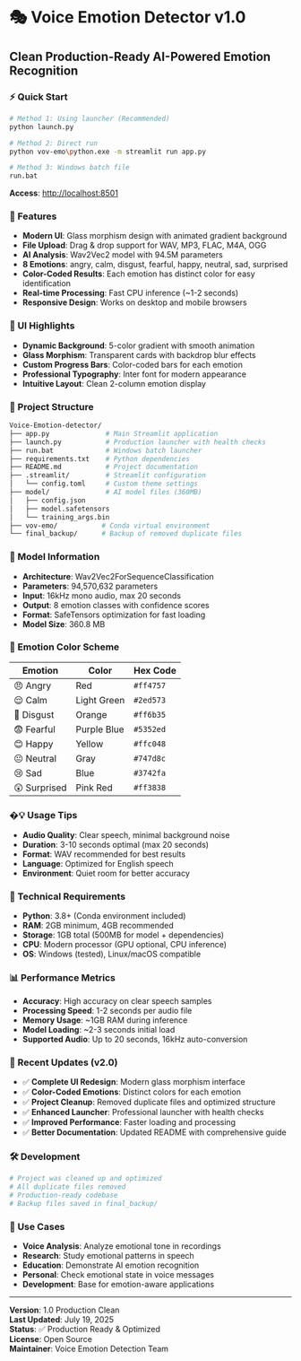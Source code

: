 # 🎭 Voice Emotion Detector v1.0

## Clean Production-Ready AI-Powered Emotion Recognition

### ⚡ Quick Start

```bash
# Method 1: Using launcher (Recommended)
python launch.py

# Method 2: Direct run
python vov-emo\python.exe -m streamlit run app.py

# Method 3: Windows batch file
run.bat
```

**Access**: <http://localhost:8501>

### 🎯 Features

- **Modern UI**: Glass morphism design with animated gradient background
- **File Upload**: Drag & drop support for WAV, MP3, FLAC, M4A, OGG
- **AI Analysis**: Wav2Vec2 model with 94.5M parameters  
- **8 Emotions**: angry, calm, disgust, fearful, happy, neutral, sad, surprised
- **Color-Coded Results**: Each emotion has distinct color for easy identification
- **Real-time Processing**: Fast CPU inference (~1-2 seconds)
- **Responsive Design**: Works on desktop and mobile browsers

### 🎨 UI Highlights

- **Dynamic Background**: 5-color gradient with smooth animation
- **Glass Morphism**: Transparent cards with backdrop blur effects
- **Custom Progress Bars**: Color-coded bars for each emotion
- **Professional Typography**: Inter font for modern appearance
- **Intuitive Layout**: Clean 2-column emotion display

### 📁 Project Structure

``` bash
Voice-Emotion-detector/
├── app.py              # Main Streamlit application
├── launch.py           # Production launcher with health checks
├── run.bat             # Windows batch launcher
├── requirements.txt    # Python dependencies
├── README.md           # Project documentation
├── .streamlit/         # Streamlit configuration
│   └── config.toml     # Custom theme settings
├── model/              # AI model files (360MB)
│   ├── config.json
│   ├── model.safetensors
│   └── training_args.bin
├── vov-emo/           # Conda virtual environment
└── final_backup/      # Backup of removed duplicate files
```

### 🤖 Model Information

- **Architecture**: Wav2Vec2ForSequenceClassification
- **Parameters**: 94,570,632 parameters
- **Input**: 16kHz mono audio, max 20 seconds
- **Output**: 8 emotion classes with confidence scores
- **Format**: SafeTensors optimization for fast loading
- **Model Size**: 360.8 MB

### 🎨 Emotion Color Scheme

| Emotion | Color | Hex Code |
|---------|-------|----------|
| 😠 Angry | Red | `#ff4757` |
| 😌 Calm | Light Green | `#2ed573` |
| 🤢 Disgust | Orange | `#ff6b35` |
| 😨 Fearful | Purple Blue | `#5352ed` |
| 😊 Happy | Yellow | `#ffc048` |
| 😐 Neutral | Gray | `#747d8c` |
| 😢 Sad | Blue | `#3742fa` |
| 😲 Surprised | Pink Red | `#ff3838` |

### �💡 Usage Tips

- **Audio Quality**: Clear speech, minimal background noise
- **Duration**: 3-10 seconds optimal (max 20 seconds)
- **Format**: WAV recommended for best results
- **Language**: Optimized for English speech
- **Environment**: Quiet room for better accuracy

### 🔧 Technical Requirements

- **Python**: 3.8+ (Conda environment included)
- **RAM**: 2GB minimum, 4GB recommended
- **Storage**: 1GB total (500MB for model + dependencies)
- **CPU**: Modern processor (GPU optional, CPU inference)
- **OS**: Windows (tested), Linux/macOS compatible

### 📊 Performance Metrics

- **Accuracy**: High accuracy on clear speech samples
- **Processing Speed**: 1-2 seconds per audio file
- **Memory Usage**: ~1GB RAM during inference
- **Model Loading**: ~2-3 seconds initial load
- **Supported Audio**: Up to 20 seconds, 16kHz auto-conversion

### 🚀 Recent Updates (v2.0)

- ✅ **Complete UI Redesign**: Modern glass morphism interface
- ✅ **Color-Coded Emotions**: Distinct colors for each emotion
- ✅ **Project Cleanup**: Removed duplicate files and optimized structure
- ✅ **Enhanced Launcher**: Professional launcher with health checks
- ✅ **Improved Performance**: Faster loading and processing
- ✅ **Better Documentation**: Updated README with comprehensive guide

### 🛠️ Development

```bash
# Project was cleaned up and optimized
# All duplicate files removed
# Production-ready codebase
# Backup files saved in final_backup/
```

### 🎯 Use Cases

- **Voice Analysis**: Analyze emotional tone in recordings
- **Research**: Study emotional patterns in speech
- **Education**: Demonstrate AI emotion recognition
- **Personal**: Check emotional state in voice messages
- **Development**: Base for emotion-aware applications

---

**Version**: 1.0 Production Clean  
**Last Updated**: July 19, 2025  
**Status**: ✅ Production Ready & Optimized  
**License**: Open Source  
**Maintainer**: Voice Emotion Detection Team
